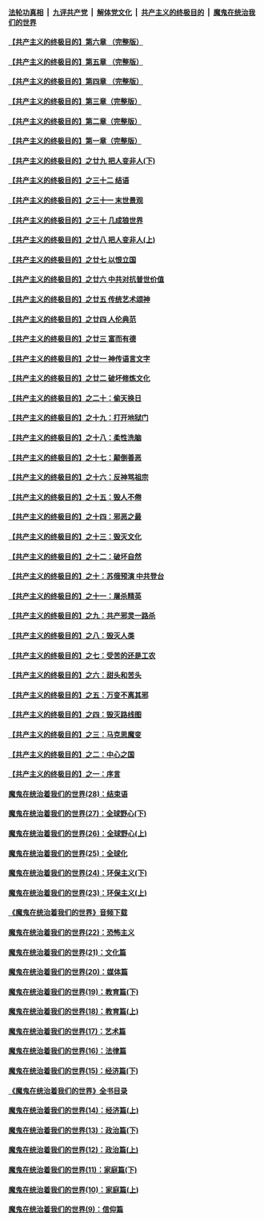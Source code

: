 ####  [法轮功真相](../../../../basic/blob/master/README.md?t=12291401) &nbsp;|&nbsp; [九评共产党](../../../../9ping.md/blob/master/README.md?t=12291401) &nbsp;|&nbsp; [解体党文化](../../../../jtdwh.md/blob/master/README.md?t=12291401)  &nbsp;|&nbsp; [共产主义的终极目的](../../../../gczydzjmd.md/blob/master/README.md?t=12291401) &nbsp;|&nbsp; [魔鬼在统治我们的世界](../../../../mgztzwmdsj.md/blob/master/README.md?t=12291401) 

#### [【共产主义的终极目的】第六章 （完整版）](../pages/nsc422/n11428913.md?t=12291401) 

#### [【共产主义的终极目的】第五章 （完整版）](../pages/nsc422/n11428912.md?t=12291401) 

#### [【共产主义的终极目的】第四章 （完整版）](../pages/nsc422/n11428907.md?t=12291401) 

#### [【共产主义的终极目的】第三章（完整版）](../pages/nsc422/n11428848.md?t=12291401) 

#### [【共产主义的终极目的】第二章（完整版）](../pages/nsc422/n11428831.md?t=12291401) 

#### [【共产主义的终极目的】第一章（完整版）](../pages/nsc422/n11417651.md?t=12291401) 

#### [【共产主义的终极目的】之廿九 把人变非人(下)](../pages/nsc422/n11344140.md?t=12291401) 

#### [【共产主义的终极目的】之三十二 结语](../pages/nsc422/n11360535.md?t=12291401) 

#### [【共产主义的终极目的】之三十一 末世景观](../pages/nsc422/n11351129.md?t=12291401) 

#### [【共产主义的终极目的】之三十 几成狼世界](../pages/nsc422/n11348280.md?t=12291401) 

#### [【共产主义的终极目的】之廿八 把人变非人(上)](../pages/nsc422/n11340492.md?t=12291401) 

#### [【共产主义的终极目的】之廿七 以恨立国](../pages/nsc422/n11336944.md?t=12291401) 

#### [【共产主义的终极目的】之廿六 中共对抗普世价值](../pages/nsc422/n11324785.md?t=12291401) 

#### [【共产主义的终极目的】之廿五 传统艺术颂神](../pages/nsc422/n11296396.md?t=12291401) 

#### [【共产主义的终极目的】之廿四 人伦典范](../pages/nsc422/n11296397.md?t=12291401) 

#### [【共产主义的终极目的】之廿三 富而有德](../pages/nsc422/n11283598.md?t=12291401) 

#### [【共产主义的终极目的】之廿一 神传语言文字](../pages/nsc422/n11263265.md?t=12291401) 

#### [【共产主义的终极目的】之廿二 破坏修炼文化](../pages/nsc422/n11245728.md?t=12291401) 

#### [【共产主义的终极目的】之二十：偷天换日](../pages/nsc422/n11238846.md?t=12291401) 

#### [【共产主义的终极目的】之十九：打开地狱门](../pages/nsc422/n11206376.md?t=12291401) 

#### [【共产主义的终极目的】之十八：柔性洗脑](../pages/nsc422/n11199994.md?t=12291401) 

#### [【共产主义的终极目的】之十七：颠倒善恶](../pages/nsc422/n11179782.md?t=12291401) 

#### [【共产主义的终极目的】之十六：反神骂祖宗](../pages/nsc422/n11166798.md?t=12291401) 

#### [【共产主义的终极目的】之十五：毁人不倦](../pages/nsc422/n11166792.md?t=12291401) 

#### [【共产主义的终极目的】之十四：邪恶之最](../pages/nsc422/n11150249.md?t=12291401) 

#### [【共产主义的终极目的】之十三：毁灭文化](../pages/nsc422/n11135227.md?t=12291401) 

#### [【共产主义的终极目的】之十二：破坏自然](../pages/nsc422/n11135214.md?t=12291401) 

#### [【共产主义的终极目的】之十：苏俄预演 中共登台](../pages/nsc422/n11118424.md?t=12291401) 

#### [【共产主义的终极目的】之十一：屠杀精英](../pages/nsc422/n11118442.md?t=12291401) 

#### [【共产主义的终极目的】之九：共产邪灵一路杀](../pages/nsc422/n11114139.md?t=12291401) 

#### [【共产主义的终极目的】之八：毁灭人类](../pages/nsc422/n11108503.md?t=12291401) 

#### [【共产主义的终极目的】之七：受苦的还是工农](../pages/nsc422/n11101809.md?t=12291401) 

#### [【共产主义的终极目的】之六：甜头和苦头](../pages/nsc422/n11096971.md?t=12291401) 

#### [【共产主义的终极目的】之五：万变不离其邪](../pages/nsc422/n11091285.md?t=12291401) 

#### [【共产主义的终极目的】之四：毁灭路线图](../pages/nsc422/n11086284.md?t=12291401) 

#### [【共产主义的终极目的】之三：马克思魔变](../pages/nsc422/n11061941.md?t=12291401) 

#### [【共产主义的终极目的】之二：中心之国](../pages/nsc422/n11047728.md?t=12291401) 

#### [【共产主义的终极目的】之一：序言](../pages/nsc422/n11086077.md?t=12291401) 

#### [魔鬼在统治着我们的世界(28)：结束语](../pages/nsc422/n10936246.md?t=12291401) 

#### [魔鬼在统治着我们的世界(27)：全球野心(下)](../pages/nsc422/n10928319.md?t=12291401) 

#### [魔鬼在统治着我们的世界(26)：全球野心(上)](../pages/nsc422/n10900318.md?t=12291401) 

#### [魔鬼在统治着我们的世界(25)：全球化](../pages/nsc422/n10788205.md?t=12291401) 

#### [魔鬼在统治着我们的世界(24)：环保主义(下)](../pages/nsc422/n10695307.md?t=12291401) 

#### [魔鬼在统治着我们的世界(23)：环保主义(上)](../pages/nsc422/n10688613.md?t=12291401) 

#### [《魔鬼在统治着我们的世界》音频下载](../pages/nsc422/n10635553.md?t=12291401) 

#### [魔鬼在统治着我们的世界(22)：恐怖主义](../pages/nsc422/n10614727.md?t=12291401) 

#### [魔鬼在统治着我们的世界(21)：文化篇](../pages/nsc422/n10597706.md?t=12291401) 

#### [魔鬼在统治着我们的世界(20)：媒体篇](../pages/nsc422/n10586579.md?t=12291401) 

#### [魔鬼在统治着我们的世界(19)：教育篇(下)](../pages/nsc422/n10564808.md?t=12291401) 

#### [魔鬼在统治着我们的世界(18)：教育篇(上)](../pages/nsc422/n10526970.md?t=12291401) 

#### [魔鬼在统治着我们的世界(17)：艺术篇](../pages/nsc422/n10499093.md?t=12291401) 

#### [魔鬼在统治着我们的世界(16)：法律篇](../pages/nsc422/n10485969.md?t=12291401) 

#### [魔鬼在统治着我们的世界(15)：经济篇(下)](../pages/nsc422/n10469975.md?t=12291401) 

#### [《魔鬼在统治着我们的世界》全书目录](../pages/nsc422/n10464261.md?t=12291401) 

#### [魔鬼在统治着我们的世界(14)：经济篇(上)](../pages/nsc422/n10457370.md?t=12291401) 

#### [魔鬼在统治着我们的世界(13)：政治篇(下)](../pages/nsc422/n10448270.md?t=12291401) 

#### [魔鬼在统治着我们的世界(12)：政治篇(上)](../pages/nsc422/n10444576.md?t=12291401) 

#### [魔鬼在统治着我们的世界(11)：家庭篇(下)](../pages/nsc422/n10440961.md?t=12291401) 

#### [魔鬼在统治着我们的世界(10)：家庭篇(上)](../pages/nsc422/n10435448.md?t=12291401) 

#### [魔鬼在统治着我们的世界(9)：信仰篇](../pages/nsc422/n10432159.md?t=12291401) 

